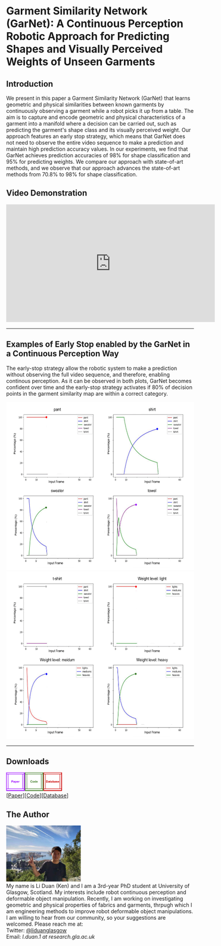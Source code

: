 # Garment Similarity Network (GarNet): A Continuous Perception Robotic Approach for Predicting Shapes and Visually Perceived Weights of Unseen Garments
## Introduction
We present in this paper a Garment Similarity Network (GarNet) that learns geometric and physical similarities between known garments by continuously observing a garment while a robot picks it up from a table. The aim is to capture and encode geometric and physical characteristics of a garment into a manifold where a decision can be carried out, such as predicting the garment's shape class and its visually perceived weight. Our approach features an early stop strategy, which means that GarNet does not need to observe the entire video sequence to make a prediction and maintain high prediction accuracy values. In our experiments, we find that GarNet achieves prediction accuracies of 98% for shape classification and 95% for predicting weights. We compare our approach with state-of-art methods, and we observe that our approach advances the state-of-art methods from 70.8% to 98% for shape classification.

## Video Demonstration
<iframe width="560" height="315" src="https://www.youtube.com/embed/Zh_3xcOrbmg" title="YouTube video player" frameborder="0" allow="accelerometer; autoplay; clipboard-write; encrypted-media; gyroscope; picture-in-picture" allowfullscreen></iframe>

--------------------------------------------------------------------------------------------
## Examples of Early Stop enabled by the GarNet in a Continuous Perception Way
The early-stop strategy allow the robotic system to make a prediction without observing the full video sequence, and therefore, enabling continous perception. As it can be observed in both plots, GarNet becomes confident over time and the early-stop strategy activates if 80% of decision points in the garment similarity map are within a correct category.

<img src="images/Paper-Continuous_Perception_Part1.png" width="600" height="450">
<img src="images/Paper-Continuous_Perception_Part2.png" width="600" height="450">

-----------------------------------------------------------------------------------------------
## Downloads
<img src="images/Page_Design_Paper.png" width="50" height="50"><img src="images/Page_Design_Code.png" width="50" height="50"><img src="images/Page_Design_Database.png" width="50" height="50">\
 [<a taget="_blank" title="Paper" href="https://www.overleaf.com/read/wbhmkkpbgmwb">Paper</a>][<a taget="_blank" title="Code" href="https://github.com/LiDuanAtGlasgow/GarNet">Code</a>][<a taget="_blank" title="Database" href="https://gla-my.sharepoint.com/:u:/g/personal/2168518d_student_gla_ac_uk/EfqXRutgm5VBnKqVXqMUWCoBYXeqsNvibLq3_0KOZWaoRw?e=tgsNAx">Database</a>]

## The Author
<img src='images/Li_Duan_Ken.jpg' width='200' height='150'>\
My name is Li Duan (Ken) and I am a 3rd-year PhD student at University of Glasgow, Scotland. My interests include robot continuous perception and deformable object manipulation. Recently, I am working on investigating geometric and physical properties of fabrics and garments, thrpugh which I am engineering methods to improve robot deformable object manipulations.\
I am willing to hear from our community, so your suggestions are welcomed. Please reach me at:\
Twitter: [@liduanglasgow](https://twitter.com/liduanglasgow)\
Email: <em>l.duan.1 at research.gla.ac.uk</em>
